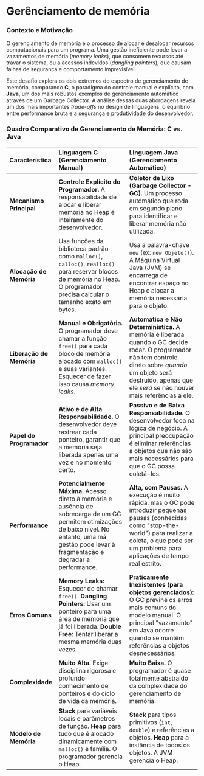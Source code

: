 # Gerênciamento de memória

### Contexto e Motivação

O gerenciamento de memória é o processo de alocar e desalocar recursos computacionais para um programa. Uma gestão ineficiente pode levar a vazamentos de memória (*memory leaks*), que consomem recursos até travar o sistema, ou a acessos indevidos (*dangling pointers*), que causam falhas de segurança e comportamento imprevisível.

Este desafio explora os dois extremos do espectro de gerenciamento de memória, comparando **C**, o paradigma do controle manual e explícito, com **Java**, um dos mais robustos exemplos de gerenciamento automático através de um Garbage Collector. A análise dessas duas abordagens revela um dos mais importantes *trade-offs* no design de linguagens: o equilíbrio entre performance bruta e a segurança e produtividade do desenvolvedor.


### Quadro Comparativo de Gerenciamento de Memória: C vs. Java

| Característica | Linguagem C (Gerenciamento Manual) | Linguagem Java (Gerenciamento Automático) |
| :--- | :--- | :--- |
| **Mecanismo Principal** | **Controle Explícito do Programador.** A responsabilidade de alocar e liberar memória no Heap é inteiramente do desenvolvedor. | **Coletor de Lixo (Garbage Collector - GC).** Um processo automático que roda em segundo plano para identificar e liberar memória não utilizada. |
| **Alocação de Memória** | Usa funções da biblioteca padrão como `malloc()`, `calloc()`, `realloc()` para reservar blocos de memória no Heap. O programador precisa calcular o tamanho exato em bytes. | Usa a palavra-chave `new` (ex: `new Objeto()`). A Máquina Virtual Java (JVM) se encarrega de encontrar espaço no Heap e alocar a memória necessária para o objeto. |
| **Liberação de Memória** | **Manual e Obrigatória.** O programador deve chamar a função `free()` para cada bloco de memória alocado com `malloc()` e suas variantes. Esquecer de fazer isso causa *memory leaks*. | **Automática e Não Determinística.** A memória é liberada quando o GC decide rodar. O programador não tem controle direto sobre *quando* um objeto será destruído, apenas que ele *será* se não houver mais referências a ele. |
| **Papel do Programador**| **Ativo e de Alta Responsabilidade.** O desenvolvedor deve rastrear cada ponteiro, garantir que a memória seja liberada apenas uma vez e no momento certo. | **Passivo e de Baixa Responsabilidade.** O desenvolvedor foca na lógica de negócio. A principal preocupação é eliminar referências a objetos que não são mais necessários para que o GC possa coletá-los. |
| **Performance** | **Potencialmente Máxima.** Acesso direto à memória e ausência de sobrecarga de um GC permitem otimizações de baixo nível. No entanto, uma má gestão pode levar à fragmentação e degradar a performance. | **Alta, com Pausas.** A execução é muito rápida, mas o GC pode introduzir pequenas pausas (conhecidas como "stop-the-world") para realizar a coleta, o que pode ser um problema para aplicações de tempo real estrito. |
| **Erros Comuns** | **Memory Leaks:** Esquecer de chamar `free()`. **Dangling Pointers:** Usar um ponteiro para uma área de memória que já foi liberada. **Double Free:** Tentar liberar a mesma memória duas vezes. | **Praticamente Inexistentes (para objetos gerenciados):** O GC previne os erros mais comuns do modelo manual. O principal "vazamento" em Java ocorre quando se mantêm referências a objetos desnecessários. |
| **Complexidade** | **Muito Alta.** Exige disciplina rigorosa e profundo conhecimento de ponteiros e do ciclo de vida da memória. | **Muito Baixa.** O programador é quase totalmente abstraído da complexidade do gerenciamento de memória. |
| **Modelo de Memória** | **Stack** para variáveis locais e parâmetros de função. **Heap** para tudo que é alocado dinamicamente com `malloc()` e família. O programador gerencia o Heap. | **Stack** para tipos primitivos (`int`, `double`) e referências a objetos. **Heap** para a instância de todos os objetos. A JVM gerencia o Heap. |

